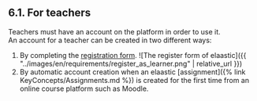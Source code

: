 ## 6.1. For teachers

Teachers must have an account on the platform in order to use it.  
An account for a teacher can be created in two different ways:

1. By completing the [registration form](https://elaastic.irit.fr/elaastic-questions/register).
![The register form of elaastic]({{ "../images/en/requirements/register_as_learner.png" | relative_url }})
2. By automatic account creation when an elaastic [assignment]({% link KeyConcepts/Assignments.md %}) is created for the
first time from an online course platform such as Moodle.
